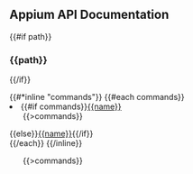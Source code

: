 ## Appium API Documentation

{{#if path}}
  ### {{path}}
{{/if}}

<div class="api-index">
{{#*inline "commands"}}
  {{#each commands}}
    <li>{{#if commands}}<a href='{{path}}'>{{name}}</a><ul>{{>commands}}</ul>{{else}}<a href='{{path}}'>{{name}}</a>{{/if}}</li>
  {{/each}}
{{/inline}}

<ul>
{{>commands}}
</ul>
</div>
